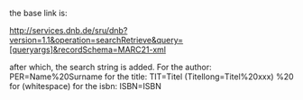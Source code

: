 the base link is:

http://services.dnb.de/sru/dnb?version=1.1&operation=searchRetrieve&query=[queryargs]&recordSchema=MARC21-xml

after which, the search string is added.
For the author: PER=Name%20Surname
for the title: TIT=Titel (Titellong=Titel%20xxx) %20 for (whitespace)
for the isbn: ISBN=ISBN

